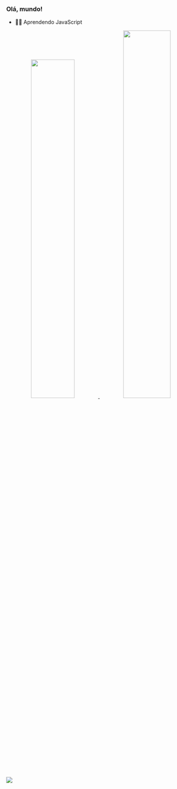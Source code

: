 ### Olá, mundo!

- 👨‍💻 Aprendendo JavaScript

<div align="center">
  <a href="https://github.com/devmatheus1">
  <img width="48%" src="https://github-readme-stats.vercel.app/api?username=devmatheus1&show_icons=true&theme=dark&include_all_commits=true&count_private=true"/>
  <img width="50%" src="https://github-readme-stats.vercel.app/api/top-langs/?username=devmatheus1&layout=compact&langs_count=7&theme=dark"/>
</div>
 
  ##
 
<div> 
  <a href = "mailto:matheuss.oliveira@outlook.com.br"><img src= "https://img.shields.io/badge/Microsoft_Outlook-0078D4?style=for-the-badge&logo=microsoft-outlook&logoColor=white" target="_blank"></a>
 
</div>
  
